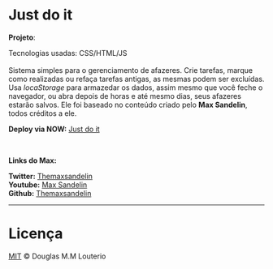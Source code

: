 # Just do it

**Projeto**:

Tecnologias usadas: CSS/HTML/JS
<br/><br/>Sistema simples para o gerenciamento de afazeres. Crie tarefas, marque como realizadas ou refaça tarefas antigas, as mesmas podem ser excluídas. Usa  *locaStorage* para armazedar os dados, assim mesmo que você feche o navegador, ou abra depois de horas e até mesmo dias, seus afazeres estarão salvos. Ele foi baseado no conteúdo criado pelo **Max Sandelin**, todos créditos a ele.

**Deploy via NOW:** [Just do it](https://to-dolist-exbcywhxqh.now.sh/)

<br/>

**Links do Max:**

**Twitter:** [Themaxsandelin](https://twitter.com/themaxsandelin)
<br/>
**Youtube:** [Max Sandelin](https://www.youtube.com/channel/UCr1BiYXeVfpWRCkS0MGjYkQ)
<br/>
**Github:** [Themaxsandelin](https://github.com/themaxsandelin)

<hr>

# Licença

[MIT](https://github.com/Douglaslt17/To-do_List/blob/master/LICENSE) © Douglas M.M Louterio
